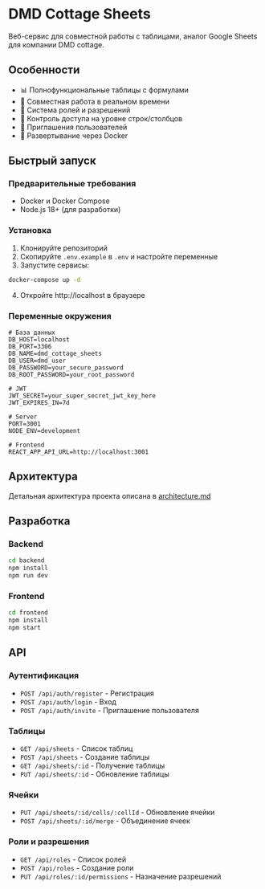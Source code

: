 # DMD Cottage Sheets

Веб-сервис для совместной работы с таблицами, аналог Google Sheets для компании DMD cottage.

## Особенности

- 📊 Полнофункциональные таблицы с формулами
- 👥 Совместная работа в реальном времени
- 🔐 Система ролей и разрешений
- 🎯 Контроль доступа на уровне строк/столбцов
- 📧 Приглашения пользователей
- 🐳 Развертывание через Docker

## Быстрый запуск

### Предварительные требования
- Docker и Docker Compose
- Node.js 18+ (для разработки)

### Установка

1. Клонируйте репозиторий
2. Скопируйте `.env.example` в `.env` и настройте переменные
3. Запустите сервисы:

```bash
docker-compose up -d
```

4. Откройте http://localhost в браузере

### Переменные окружения

```env
# База данных
DB_HOST=localhost
DB_PORT=3306
DB_NAME=dmd_cottage_sheets
DB_USER=dmd_user
DB_PASSWORD=your_secure_password
DB_ROOT_PASSWORD=your_root_password

# JWT
JWT_SECRET=your_super_secret_jwt_key_here
JWT_EXPIRES_IN=7d

# Server
PORT=3001
NODE_ENV=development

# Frontend
REACT_APP_API_URL=http://localhost:3001
```

## Архитектура

Детальная архитектура проекта описана в [architecture.md](./architecture.md)

## Разработка

### Backend
```bash
cd backend
npm install
npm run dev
```

### Frontend
```bash
cd frontend
npm install
npm start
```

## API

### Аутентификация
- `POST /api/auth/register` - Регистрация
- `POST /api/auth/login` - Вход
- `POST /api/auth/invite` - Приглашение пользователя

### Таблицы
- `GET /api/sheets` - Список таблиц
- `POST /api/sheets` - Создание таблицы
- `GET /api/sheets/:id` - Получение таблицы
- `PUT /api/sheets/:id` - Обновление таблицы

### Ячейки
- `PUT /api/sheets/:id/cells/:cellId` - Обновление ячейки
- `POST /api/sheets/:id/merge` - Объединение ячеек

### Роли и разрешения
- `GET /api/roles` - Список ролей
- `POST /api/roles` - Создание роли
- `PUT /api/roles/:id/permissions` - Назначение разрешений 